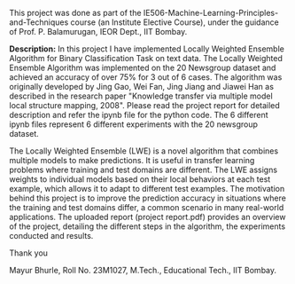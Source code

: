 This project was done as part of the IE506-Machine-Learning-Principles-and-Techniques course (an Institute Elective Course), under the guidance of Prof. P. Balamurugan, IEOR Dept., IIT Bombay.

**Description:**
In this project I have implemented Locally Weighted Ensemble Algorithm for Binary Classification Task on text data. The Locally Weighted Ensemble Algorithm was implemented on the 20 Newsgroup dataset and achieved an accuracy of over 75% for 3 out of 6 cases. The algorithm was originally developed by Jing Gao, Wei Fan, Jing Jiang and Jiawei Han as described in the research paper "Knowledge transfer via multiple model local structure mapping, 2008". Please read the project report for detailed description and refer the ipynb file for the python code. The 6 different ipynb files represent 6 different experiments with the 20 newsgroup dataset.

The Locally Weighted Ensemble (LWE) is a novel algorithm that combines multiple models to make predictions. It is useful in
transfer learning problems where training and test domains are different. The LWE assigns weights to individual models based
on their local behaviors at each test example, which allows it to adapt to different test examples.
The motivation behind this project is to improve the prediction accuracy in situations where the training and test domains
differ, a common scenario in many real-world applications. The uploaded report (project report.pdf) provides an overview of the project, detailing the
different steps in the algorithm, the experiments conducted and results.


Thank you

Mayur Bhurle, Roll No. 23M1027, M.Tech., Educational Tech., IIT Bombay.

